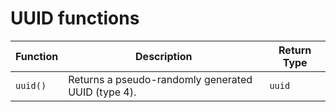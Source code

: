 # UUID functions

| Function  | Description                                                | Return Type |
| --------- | ---------------------------------------------------------- | ----------- |
| `uuid()`  | Returns a pseudo-randomly generated UUID (type 4).         | `uuid`      |

